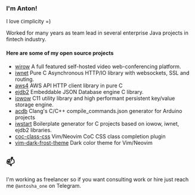 ### I'm Anton!

I love `C`implicity =)

Worked for many years as team lead in several enterprise Java projects in fintech industry.

<!--
![github stats](https://github-readme-stats.vercel.app/api?username=adamansky&custom_title=Github&hide=stars&hide_rank=true&include_all_commits=true&count_private=true&show_icons=true&title_color=fff&icon_color=79ff97&text_color=9f9f9f&bg_color=151515)
-->

#### Here are some of my open source projects

* [wirow](https://github.com/wirow-io/wirow-server)  A full featured self-hosted video web-conferencing platform. 
* [iwnet](https://github.com/Softmotions/iwnet)      Pure C Asynchronous HTTP/IO library with websockets, SSL and routing.
* [aws4](https://github.com/Softmotions/aws4)        AWS API HTTP client library in pure C
* [ejdb2](https://github.com/Softmotions/ejdb)       Embeddable JSON Database engine C library.
* [iowow](https://github.com/Softmotions/iowow)      C11 utility library and high performant persistent key/value storage engine.
* [acdb](https://github.com/Softmotions/acdb)        Clang's C/C++ compile_commands.json generator for Arduino projects 
* [iwstart](https://github.com/Softmotions/iwstart)  Boilerplate generator for C projects based on iowow, iwnet, ejdb2 libraries.
* [coc-class-css](https://github.com/Softmotions/coc-class-css) Vim/Neovim CoC CSS class completion plugin
* [vim-dark-frost-theme](https://github.com/Softmotions/vim-dark-frost-theme) Dark color theme for Vim/Neovim

## 📫 
I'm working as freelancer so if you want consulting work or hire just reach me `@antosha_one` on Telegram.

<!--
**adamansky/adamansky** is a ✨ _special_ ✨ repository because its `README.md` (this file) appears on your GitHub profile.

Here are some ideas to get you started:

- 🔭 I’m currently working on ...
- 🌱 I’m currently learning ...
- 👯 I’m looking to collaborate on ...
- 🤔 I’m looking for help with ...
- 💬 Ask me about ...
- 📫 How to reach me: ...
- 😄 Pronouns: ...
- ⚡ Fun fact: ...
-->
